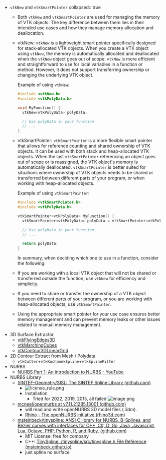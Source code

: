 - `vtkNew` and `vtkSmartPointer`
  collapsed:: true
	- Both `vtkNew` and `vtkSmartPointer` are used for managing the memory of VTK objects. The key difference between them lies in their intended use cases and how they manage memory allocation and deallocation.
	- vtkNew:
	  `vtkNew` is a lightweight smart pointer specifically designed for stack-allocated VTK objects. When you create a VTK object using `vtkNew`, the memory is automatically allocated and deallocated when the `vtkNew` object goes out of scope. `vtkNew` is more efficient and straightforward to use for local variables in a function or method. However, it does not support transferring ownership or changing the underlying VTK object.
	  
	  Example of using `vtkNew`:
	  ```cpp
	  #include <vtkNew.h>
	  #include <vtkPolyData.h>
	  
	  void MyFunction() {
	    vtkNew<vtkPolyData> polyData;
	  
	    // Use polyData in your function
	    // ...
	  }
	  ```
	- vtkSmartPointer:
	  `vtkSmartPointer` is a more flexible smart pointer that allows for reference counting and shared ownership of VTK objects. It can be used with both stack and heap-allocated VTK objects. When the last `vtkSmartPointer` referencing an object goes out of scope or is reassigned, the VTK object's memory is automatically deallocated. `vtkSmartPointer` is better suited for situations where ownership of VTK objects needs to be shared or transferred between different parts of your program, or when working with heap-allocated objects.
	  
	  Example of using `vtkSmartPointer`:
	  ```cpp
	  #include <vtkSmartPointer.h>
	  #include <vtkPolyData.h>
	  
	  vtkSmartPointer<vtkPolyData> MyFunction() {
	    vtkSmartPointer<vtkPolyData> polyData = vtkSmartPointer<vtkPolyData>::New();
	  
	    // Use polyData in your function
	    // ...
	  
	    return polyData;
	  }
	  ```
	  
	  In summary, when deciding which one to use in a function, consider the following:
	- If you are working with a local VTK object that will not be shared or transferred outside the function, use `vtkNew` for efficiency and simplicity.
	- If you need to share or transfer the ownership of a VTK object between different parts of your program, or you are working with heap-allocated objects, use `vtkSmartPointer`.
	- Using the appropriate smart pointer for your use case ensures better memory management and can prevent memory leaks or other issues related to manual memory management.
- 3D Surface Extractor
	- [vtkFlyingEdges3D](https://vtk.org/doc/nightly/html/classvtkFlyingEdges3D.html)
	- [vtkMarchingCubes](https://vtk.org/doc/nightly/html/classvtkMarchingCubes.html)
	- [vtkContour3DLinearGrid](https://vtk.org/doc/nightly/html/classvtkContour3DLinearGrid.html)
- 2D Contour Extract from Mesh / Polydata
	- `vtkCutter`+`vtkKochanekSpline`+`vtkSplineFilter`
- NURBS
	- [NURBS Part 1: An introduction to NURBS - YouTube](https://www.youtube.com/watch?v=GJnXuSsjtZo)
- NURBS Library
	- [SINTEF-Geometry/SISL: The SINTEF Spline Library (github.com)](https://github.com/SINTEF-Geometry/SISL)
		- ![license_rule.png](../assets/license_rule_1682059827944_0.png)
		- Installation
			- Tried for 2022, 2019, 2015, all failed ![image.png](../assets/image_1682581298157_0.png)
	- [mcneel/opennurbs at v7.11.21285.13001 (github.com)](https://github.com/mcneel/opennurbs/tree/v7.11.21285.13001)
		- will read and write openNURBS 3D model files (*.3dm*).
		- [Rhino - The openNURBS initiative (rhino3d.com)](https://www.rhino3d.com/it/features/developer/opennurbs/)
	- [msteinbeck/tinyspline: ANSI C library for NURBS, B-Splines, and Bézier curves with interfaces for C++, C#, D, Go, Java, Javascript, Lua, Octave, PHP, Python, R, and Ruby. (github.com)](https://github.com/msteinbeck/tinyspline#documentation)
		- MIT License: free for company
		- C++: [TinySpline: /tinyspline/src/tinyspline.h File Reference (msteinbeck.github.io)](https://msteinbeck.github.io/tinyspline/tinyspline_8h.html)
		- just spline no surface